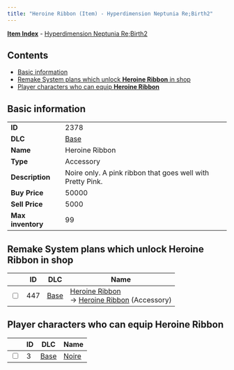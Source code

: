 ```yaml
---
title: "Heroine Ribbon (Item) - Hyperdimension Neptunia Re;Birth2"
---
```


[**Item Index**](/neptunia/rb2/item/index.html) - [Hyperdimension Neptunia Re;Birth2](/neptunia/rb2)

## Contents

- [Basic information](#basic-information)
- [Remake System plans which unlock **Heroine Ribbon** in shop](#remake-system-plans-which-unlock-heroine-ribbon-in-shop)
- [Player characters who can equip **Heroine Ribbon**](#player-characters-who-can-equip-heroine-ribbon)

## Basic information

|   |   |
| -- | -- |
| **ID** | 2378 |
| **DLC** | [Base](/neptunia/rb2/dlc/0-base.html) |
| **Name** | Heroine Ribbon |
| **Type** | Accessory |
| **Description** | Noire only. A pink ribbon that goes well with Pretty Pink. |
| **Buy Price** | 50000 |
| **Sell Price** | 5000 |
| **Max inventory** | 99 |

## Remake System plans which unlock **Heroine Ribbon** in shop

|    | ID | DLC | Name |
| -- | -- | --- | ---- |
| <input type="checkbox" id="rb2-remake-0-447" class="trackbox" /> | 447 | [Base](/neptunia/rb2/dlc/0-base.html) | [Heroine Ribbon](/neptunia/rb2/remake/0-447-heroine-ribbon.html)<br />→ [Heroine Ribbon](/neptunia/rb2/item/0-2378-heroine-ribbon.html) (Accessory) |

## Player characters who can equip **Heroine Ribbon**

|    | ID | DLC | Name |
| -- | -- | --- | ---- |
| <input type="checkbox" id="rb2-player-0-3" class="trackbox" /> | 3 | [Base](/neptunia/rb2/dlc/0-base.html) | [Noire](/neptunia/rb2/player/0-3-noire.html) |
